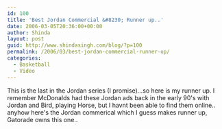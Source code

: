 ```yaml
---
id: 100
title: 'Best Jordan Commercial &#8230; Runner up..'
date: 2006-03-05T20:36:00+00:00
author: Shinda
layout: post
guid: http://www.shindasingh.com/blog/?p=100
permalink: /2006/03/best-jordan-commercial-runner-up/
categories:
  - Basketball
  - Video
---
```

This is the last in the Jordan series (I promise)...so here is my runner up. I remember McDonalds had these Jordan ads back in the early 90's with Jordan and Bird, playing Horse, but I havnt been able to find them online.. anyhow here's the Jordan commerical which I guess makes runner up, Gatorade owns this one..